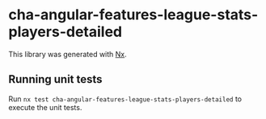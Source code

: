 # cha-angular-features-league-stats-players-detailed

This library was generated with [Nx](https://nx.dev).

## Running unit tests

Run `nx test cha-angular-features-league-stats-players-detailed` to execute the unit tests.
